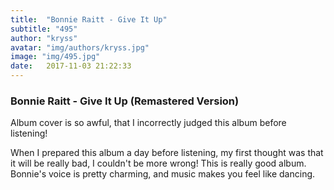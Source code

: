 ```yaml
---
title:  "Bonnie Raitt - Give It Up"
subtitle: "495"
author: "kryss"
avatar: "img/authors/kryss.jpg"
image: "img/495.jpg"
date:   2017-11-03 21:22:33
---
```


### Bonnie Raitt - Give It Up (Remastered Version)
Album cover is so awful, that I incorrectly judged this album before listening!

When I prepared this album a day before listening, my first thought was that it will be really bad, I couldn't be more wrong! This is really good album. Bonnie's voice is pretty charming, and music makes you feel like dancing. 
